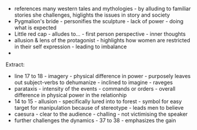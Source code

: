 - references many western tales and mythologies - by alluding to familiar stories she challenges, higlights the issues in story and society
- Pygmalion's bride - personifies the sculpture - lack of power - doing what is expected
- Little red cap - alludes to... - first person perspective - inner thoughts
- allusion & lens of the protagonist - highlights how women are restricted in their self expression - leading to imbalance
- 
Extract:
- line 17 to 18 - imagery - physical difference in power - purposely leaves out subject-verbs to dehumanize - inclined to imagine - raveges 
- parataxis - intensity of the events - commands or orders - overall difference in physical power in the relationhip
- 14 to 15 - allusion - specifically lured into to forest - symbol for easy target for manipulation because of stereotype - leads men to believe
- caesura - clear to the audience - challing - not victimising the speaker 
- further challenges the dynamics - 37 to 38 - emphasizes the gain 
